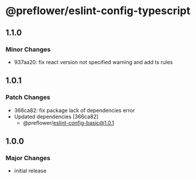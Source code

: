 # @preflower/eslint-config-typescript

## 1.1.0

### Minor Changes

- 937aa20: fix react version not specified warning and add ts rules

## 1.0.1

### Patch Changes

- 366ca82: fix package lack of dependencies error
- Updated dependencies [366ca82]
  - @preflower/eslint-config-basic@1.0.1

## 1.0.0

### Major Changes

- initial release
